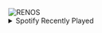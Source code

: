 <div align="justify">
<picture>
    <source media="(prefers-color-scheme: dark)" srcset="https://i.ibb.co/RpszRzW/output-gif.gif">
    <source media="(prefers-color-scheme: light)" srcset="https://i.ibb.co/RpszRzW/output-gif.gif">
    <img alt="RENOS" src="https://i.ibb.co/RpszRzW/output-gif.gif">
</picture>
<details>
<summary>Spotify Recently Played</summary>
<img src="https://spotify-recently-played-readme.vercel.app/api?user=31d6d6zerc5ct6kck32na2ozsqf4&unique=1&width=400" alt="Spotify" />
</details>
</div>

<!-- Image deletion URL: https://ibb.co/bgCzczn/4ffe989c7f1cf1b7ab6ffec22b23c0ae -->
